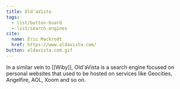 ```yaml
---
title: Old'aVista
tags:
  - list/button-board
  - list/search-engines
cite:
  name: Eric Mackrodt
  href: https://www.oldavista.com/
button: oldavista.com.gif
---
```


In a similar vein to [[Wiby]], Old'aVista is a search engine focused on personal websites that used to be hosted on services like Geocities, Angelfire, AOL, Xoom and so on.
